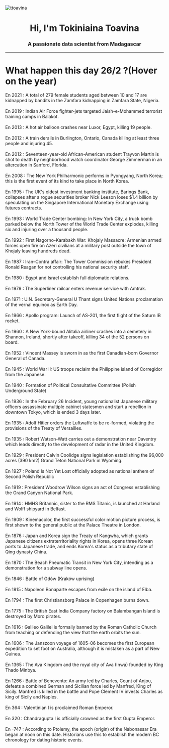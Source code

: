 
<p align="left"> <img src="https://komarev.com/ghpvc/?username=ttoavina&label=Profile%20views&color=0e75b6&style=flat" alt="ttoavina" /> </p>
<h1 align="center">Hi, I'm Tokiniaina Toavina</h1>
<h3 align="center">A passionate data scientist from Madagascar</h3>
    
<hr/>
<h1> What happen this day 26/2 ?(Hover on the year)</h1>

En 2021 : A total of 279 female students aged between 10 and 17 are kidnapped by bandits in the Zamfara kidnapping in Zamfara State, Nigeria.
<br/><br/>
En 2019 : Indian Air Force fighter-jets targeted Jaish-e-Mohammed terrorist training camps in Balakot.
<br/><br/>
En 2013 : A hot air balloon crashes near Luxor, Egypt, killing 19 people.
<br/><br/>
En 2012 : A train derails in Burlington, Ontario, Canada killing at least three people and injuring 45.
<br/><br/>
En 2012 : Seventeen-year-old African-American student Trayvon Martin is shot to death by neighborhood watch coordinator George Zimmerman in an altercation in Sanford, Florida.
<br/><br/>
En 2008 : The New York Philharmonic performs in Pyongyang, North Korea; this is the first event of its kind to take place in North Korea.
<br/><br/>
En 1995 : The UK's oldest investment banking institute, Barings Bank, collapses after a rogue securities broker Nick Leeson loses $1.4 billion by speculating on the Singapore International Monetary Exchange using futures contracts.
<br/><br/>
En 1993 : World Trade Center bombing: In New York City, a truck bomb parked below the North Tower of the World Trade Center explodes, killing six and injuring over a thousand people.
<br/><br/>
En 1992 : First Nagorno-Karabakh War: Khojaly Massacre: Armenian armed forces open fire on Azeri civilians at a military post outside the town of Khojaly leaving hundreds dead.
<br/><br/>
En 1987 : Iran–Contra affair: The Tower Commission rebukes President Ronald Reagan for not controlling his national security staff.
<br/><br/>
En 1980 : Egypt and Israel establish full diplomatic relations.
<br/><br/>
En 1979 : The Superliner railcar enters revenue service with Amtrak.
<br/><br/>
En 1971 : U.N. Secretary-General U Thant signs United Nations proclamation of the vernal equinox as Earth Day.
<br/><br/>
En 1966 : Apollo program: Launch of AS-201, the first flight of the Saturn IB rocket.
<br/><br/>
En 1960 : A New York-bound Alitalia airliner crashes into a cemetery in Shannon, Ireland, shortly after takeoff, killing 34 of the 52 persons on board.
<br/><br/>
En 1952 : Vincent Massey is sworn in as the first Canadian-born Governor General of Canada.
<br/><br/>
En 1945 : World War II: US troops reclaim the Philippine island of Corregidor from the Japanese.
<br/><br/>
En 1940 : Formation of Political Consultative Committee (Polish Underground State)
<br/><br/>
En 1936 : In the February 26 Incident, young nationalist Japanese military officers assassinate multiple cabinet statesmen and start a rebellion in downtown Tokyo, which is ended 3 days later.
<br/><br/>
En 1935 : Adolf Hitler orders the Luftwaffe to be re-formed, violating the provisions of the Treaty of Versailles.
<br/><br/>
En 1935 : Robert Watson-Watt carries out a demonstration near Daventry which leads directly to the development of radar in the United Kingdom.
<br/><br/>
En 1929 : President Calvin Coolidge signs legislation establishing the 96,000 acres (390 km2) Grand Teton National Park in Wyoming.
<br/><br/>
En 1927 : Poland Is Not Yet Lost officially adopted as national anthem of Second Polish Republic
<br/><br/>
En 1919 : President Woodrow Wilson signs an act of Congress establishing the Grand Canyon National Park.
<br/><br/>
En 1914 : HMHS Britannic, sister to the RMS Titanic, is launched at Harland and Wolff shipyard in Belfast.
<br/><br/>
En 1909 : Kinemacolor, the first successful color motion picture process, is first shown to the general public at the Palace Theatre in London.
<br/><br/>
En 1876 : Japan and Korea sign the Treaty of Kangwha, which grants Japanese citizens extraterritoriality rights in Korea, opens three Korean ports to Japanese trade, and ends Korea's status as a tributary state of Qing dynasty China.
<br/><br/>
En 1870 : The Beach Pneumatic Transit in New York City, intending as a demonstration for a subway line opens.
<br/><br/>
En 1846 : Battle of Gdów (Kraków uprising)
<br/><br/>
En 1815 : Napoleon Bonaparte escapes from exile on the island of Elba.
<br/><br/>
En 1794 : The first Christiansborg Palace in Copenhagen burns down.
<br/><br/>
En 1775 : The British East India Company factory on Balambangan Island is destroyed by Moro pirates.
<br/><br/>
En 1616 : Galileo Galilei is formally banned by the Roman Catholic Church from teaching or defending the view that the earth orbits the sun.
<br/><br/>
En 1606 : The Janszoon voyage of 1605–06 becomes the first European expedition to set foot on Australia, although it is mistaken as a part of New Guinea.
<br/><br/>
En 1365 : The Ava Kingdom and the royal city of Ava (Inwa) founded by King Thado Minbya.
<br/><br/>
En 1266 : Battle of Benevento: An army led by Charles, Count of Anjou, defeats a combined German and Sicilian force led by Manfred, King of Sicily. Manfred is killed in the battle and Pope Clement IV invests Charles as king of Sicily and Naples.
<br/><br/>
En 364 : Valentinian I is proclaimed Roman Emperor.
<br/><br/>
En 320 : Chandragupta I is officially crowned as the first Gupta Emperor.
<br/><br/>
En -747 : According to Ptolemy, the epoch (origin) of the Nabonassar Era began at noon on this date. Historians use this to establish the modern BC chronology for dating historic events.
<br/><br/>
